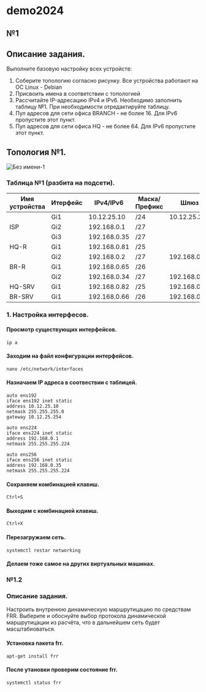 # demo2024

## №1

## Описание задания.
Выполните базовую настройку всех устройств:

1) Соберите топологию согласно рисунку. Все устройства работают на OC Linux - Debian
2) Присвоить имена в соответствии с топологией
3) Рассчитайте IP-адресацию IPv4 и IPv6. Необходимо заполнить таблицу №1. При необходимости отредактируйте таблицу.
4) Пул адресов для сети офиса BRANCH - не более 16. Для IPv6 пропустите этот пункт.
5) Пул адресов для сети офиса HQ - не более 64. Для IPv6 пропустите этот пункт.
  
## Топология №1.

![Без имени-1](https://github.com/Danul1545/demo2024/assets/148867600/859ab9ca-49e9-4909-a336-5aba6770d623)


### Таблица №1 (разбита на подсети).

| Имя устройства | Итерфейс |  IPv4/IPv6   | Маска/Префикс |       Шлюз       |
| -------------- | -------- | ------------ | ------------- |    ----------    |
|                |  Gi1     | 10.12.25.10  | /24           | 10.12.25.254     |
| ISP            |  Gi2     | 192.168.0.1  | /27           |                  |
|                |  Gi3     | 192.168.0.35 | /27           |                  |
| HQ-R           |  Gi1     | 192.168.0.81 | /25           |                  |
|                |  Gi2     | 192.168.0.2  | /27           | 192.168.0.1      |
| BR-R           |  Gi1     | 192.168.0.65 | /26           |                  |
|                |  Gi2     | 192.168.0.34 | /27           | 192.168.0.35     |
| HQ-SRV         |  Gi1     | 192.168.0.82 | /25           | 192.168.0.81     |
| BR-SRV         |  Gi1     | 192.168.0.66 | /26           | 192.168.0.65     |

### 1. Настройка интерфесов.

#### Просмотр существующих интерфейсов.
```
ip a
```
#### Заходим на файл  конфигурации интерфейсов.
```
nano /etc/network/interfaces
```
#### Назначаем IP адреса в соотвествии с таблицей.
```
auto ens192
iface ens192 inet static
address 10.12.25.10
netmask 255.255.255.0
gateway 10.12.25.254

auto ens224
iface ens224 inet static
address 192.168.0.1
netmask 255.255.255.224

auto ens256
iface ens256 inet static
address 192.168.0.35
netmask 255.255.255.224
```
#### Сохраняем комбинацией клавиш.
```
Ctrl+S
```
#### Выходим с комбинацией клавиш.
```
Ctrl+X
```
#### Перезагружаем сеть.
```
systemctl restar networking
```
#### Делаем тоже самое на других виртуальных машинах.

### №1.2

### Описание задания.

Настроить внутренюю динамическую маршрутицацию по средствам FRR. Выберите и обоснуйте выбор протокола динамической маршрутицации из расчёта, что в дальнейшем сеть будет масштабиоваться.

#### Установка пакета frr.
```
apt-get install frr
```
#### После утановки проверим состояние frr.
```
systemctl status frr
```

